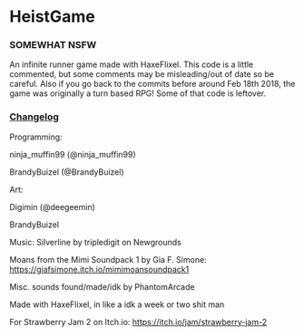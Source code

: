 # HeistGame

### SOMEWHAT NSFW
An infinite runner game made with HaxeFlixel. This code is a little commented, but some comments may be misleading/out of date so be careful. Also if you go back to the commits before around Feb 18th 2018, the game was originally a turn based RPG! Some of that code is leftover.

### [Changelog](changelog.md)

Programming: 

ninja_muffin99 (@ninja_muffin99)

BrandyBuizel (@BrandyBuizel)

Art:

Digimin (@deegeemin)

BrandyBuizel


Music: Silverline by tripledigit on Newgrounds


Moans from the Mimi Soundpack 1 by Gia F. Simone: https://giafsimone.itch.io/mimimoansoundpack1

Misc. sounds found/made/idk by PhantomArcade


Made with HaxeFlixel, in like a idk a week or two shit man

For Strawberry Jam 2 on Itch.io: https://itch.io/jam/strawberry-jam-2
